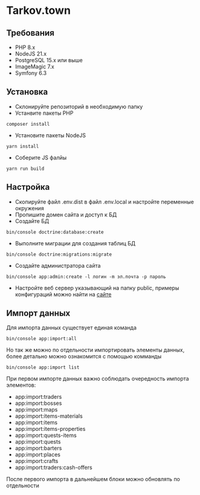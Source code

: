# Tarkov.town

## Требования

- PHP 8.x
- NodeJS 21.x
- PostgreSQL 15.x или выше
- ImageMagic 7.x
- Symfony 6.3

## Установка

- Склонируйте репозиторий в необходимую папку
- Устанвите пакеты PHP

```
composer install
```
- Установите пакеты NodeJS
```
yarn install
```
- Соберите JS фалйы
```
yarn run build
```

## Настройка

- Скопируйте файл .env.dist в файл .env.local и настройте переменные окружения
- Пропишите домен сайта и доступ к БД
- Создайте БД
```
bin/console doctrine:database:create
```
- Выполните миграции для создания таблиц БД
```
bin/console doctrine:migrations:migrate
```
- Создайте администратора сайта
```
bin/console app:admin:create -l логин -m эл.почта -p пароль
```
- Настройте веб сервер указывающий на папку public, примеры конфигураций можно найти на [сайте](https://symfony.com/doc/current/setup/web_server_configuration.html)


## Импорт данных

Для импорта данных существует единая команда
```
bin/console app:import:all
```
Но так же можно по отдельности импортировать элементы данных, более детально можно ознакомится с помощью комманды
```
bin/console app:import list
```
При первом импорте данных важно соблюдать очередность импорта элементов:
- app:import:traders
- app:import:bosses
- app:import:maps
- app:import:items-materials
- app:import:items
- app:import:items-properties
- app:import:quests-items
- app:import:quests
- app:import:barters
- app:import:places
- app:import:crafts
- app:import:traders:cash-offers

После первого импорта в дальнейшем блоки можно обновлять по отдельности

